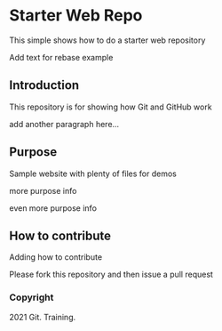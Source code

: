 # Starter Web Repo

This simple shows how to do a starter web repository

Add text for rebase example

## Introduction

This repository is for showing how Git and GitHub work

add another paragraph here...

## Purpose

Sample website with plenty of files for demos

more purpose info

even more purpose info

## How to contribute

Adding how to contribute

Please fork this repository and then issue a pull request

### Copyright

2021 Git. Training. 
